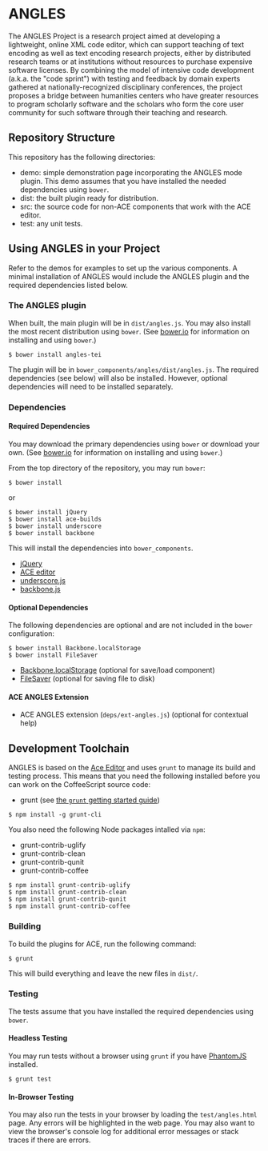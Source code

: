 # ANGLES

The ANGLES Project is a research project aimed at developing a 
lightweight, online XML code editor, which can support teaching of 
text encoding as well as text encoding research projects, either by 
distributed research teams or at institutions without resources to 
purchase expensive software licenses. By combining the model of 
intensive code development (a.k.a. the "code sprint") with testing 
and feedback by domain experts gathered at nationally-recognized 
disciplinary conferences, the project proposes a bridge between 
humanities centers who have greater resources to program scholarly 
software and the scholars who form the core user community for such 
software through their teaching and research.

## Repository Structure

This repository has the following directories:

* demo: simple demonstration page incorporating the ANGLES mode plugin. This demo assumes that you have installed the needed dependencies using `bower`.
* dist: the built plugin ready for distribution.
* src: the source code for non-ACE components that work with the ACE editor.
* test: any unit tests.

## Using ANGLES in your Project

Refer to the demos for examples to set up the various components. A minimal installation of ANGLES would include the ANGLES plugin and the required dependencies listed below.

### The ANGLES plugin

When built, the main plugin will be in `dist/angles.js`. You may also install the most recent distribution using `bower`. (See [bower.io](http://bower.io/#installing-bower) for information on installing and using `bower`.)

```
$ bower install angles-tei
```

The plugin will be in `bower_components/angles/dist/angles.js`. The required dependencies (see below) will also be installed. However, optional dependencies will need to be installed separately.

### Dependencies 

#### Required Dependencies

You may download the primary dependencies using `bower` or download your own. (See [bower.io](http://bower.io/#installing-bower) for information on installing and using `bower`.)

From the top directory of the repository, you may run `bower`:

```
$ bower install
```

or

```
$ bower install jQuery
$ bower install ace-builds
$ bower install underscore
$ bower install backbone
```

This will install the dependencies into `bower_components`.

* [jQuery](https://jquery.com/)
* [ACE editor](http://ace.c9.io/)
* [underscore.js](http://underscorejs.org/)
* [backbone.js](http://backbonejs.org/)

#### Optional Dependencies

The following dependencies are optional and are not included in the `bower` configuration:

```
$ bower install Backbone.localStorage
$ bower install FileSaver
```

* [Backbone.localStorage](https://github.com/jeromegn/Backbone.localStorage) (optional for save/load component)
* [FileSaver](https://github.com/eligrey/FileSaver.js) (optional for saving file to disk)

#### ACE ANGLES Extension

* ACE ANGLES extension (`deps/ext-angles.js`) (optional for contextual help)

## Development Toolchain

ANGLES is based on the [Ace Editor](http://ace.ajax.org/) and uses `grunt`
to manage its build and testing process. This means that
you need the following installed before you can work on the CoffeeScript
source code:

* grunt (see [the `grunt` getting started guide](http://gruntjs.com/getting-started))

```
$ npm install -g grunt-cli
```

You also need the following Node packages intalled via `npm`:

* grunt-contrib-uglify
* grunt-contrib-clean
* grunt-contrib-qunit
* grunt-contrib-coffee

```
$ npm install grunt-contrib-uglify
$ npm install grunt-contrib-clean
$ npm install grunt-contrib-qunit
$ npm install grunt-contrib-coffee
```

### Building

To build the plugins for ACE, run the following command:

```
$ grunt
```

This will build everything and leave the new files in `dist/`.

### Testing

The tests assume that you have installed the required dependencies using `bower`.

#### Headless Testing

You may run tests without a browser using `grunt` if you have [PhantomJS](http://phantomjs.org/) installed.

```
$ grunt test
```

#### In-Browser Testing

You may also run the tests in your browser by loading the `test/angles.html` page. Any errors will be highlighted in the web page. You may also want to view the browser's console log for additional error messages or stack traces if there are errors.
